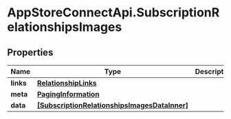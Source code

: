 # AppStoreConnectApi.SubscriptionRelationshipsImages

## Properties

Name | Type | Description | Notes
------------ | ------------- | ------------- | -------------
**links** | [**RelationshipLinks**](RelationshipLinks.md) |  | [optional] 
**meta** | [**PagingInformation**](PagingInformation.md) |  | [optional] 
**data** | [**[SubscriptionRelationshipsImagesDataInner]**](SubscriptionRelationshipsImagesDataInner.md) |  | [optional] 


